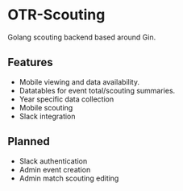 # OTR-Scouting
Golang scouting backend based around Gin.

## Features

- Mobile viewing and data availability.
- Datatables for event total/scouting summaries.
- Year specific data collection
- Mobile scouting
- Slack integration

## Planned

- Slack authentication
- Admin event creation
- Admin match scouting editing